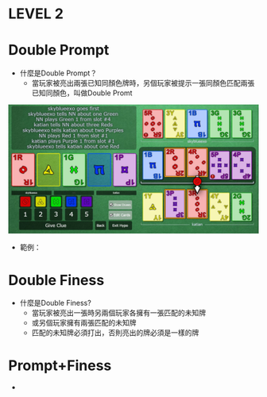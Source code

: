 # LEVEL 2

# Double Prompt
* 什麼是Double Prompt？
   * 當玩家被亮出兩張已知同顏色牌時，另個玩家被提示一張同顏色匹配兩張已知同顏色，叫做Double Promt
   
![image](https://github.com/skyblueexo/gsguide/blob/main/hanabiphoto/Double%20Prompt.JPG?raw=true)
* 範例：

# Double Finess
* 什麼是Double Finess?
   * 當玩家被亮出一張時另兩個玩家各擁有一張匹配的未知牌
   * 或另個玩家擁有兩張匹配的未知牌
   * 匹配的未知牌必須打出，否則亮出的牌必須是一樣的牌

# Prompt+Finess
* 
